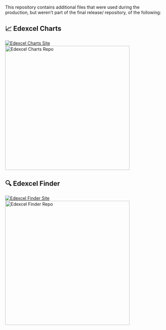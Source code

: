 This repository contains additional files that were used during the production, but weren't part of the final release/ repository, of the following:

## 📈 Edexcel Charts
[![Edexcel Charts Site](https://img.shields.io/badge/Site-Edexcel%20Charts-4ade80?logo=vercel&logoColor=white)](https://edexcel-charts.vercel.app/)  
<a href="https://github.com/anonymouslyanonymous1/Edexcel-Charts">
  <img src="https://opengraph.githubassets.com/1/anonymouslyanonymous1/Edexcel-Charts" alt="Edexcel Charts Repo" width="400" />
</a>

## 🔍 Edexcel Finder
[![Edexcel Finder Site](https://img.shields.io/badge/Site-Edexcel%20Finder-60a5fa?logo=render&logoColor=white)](https://edexcelfinder.onrender.com/)  
<a href="https://github.com/anonymouslyanonymous1/Edexcel-Finder">
  <img src="https://opengraph.githubassets.com/1/anonymouslyanonymous1/Edexcel-Finder" alt="Edexcel Finder Repo" width="400" />
</a>
